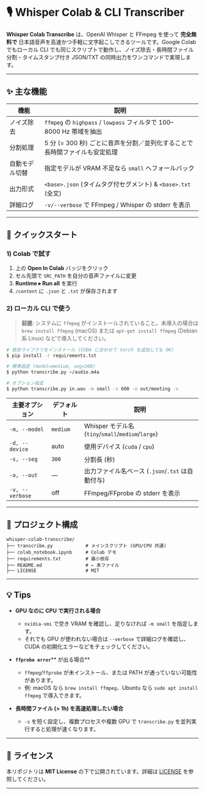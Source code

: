 # 🎙️ Whisper Colab & CLI Transcriber

**Whisper Colab Transcribe** は、OpenAI Whisper と FFmpeg を使って **完全無料で** 日本語音声を高速かつ手軽に文字起こしできるツールです。Google Colab でもローカル CLI でも同じスクリプトで動作し、ノイズ除去・長時間ファイル分割・タイムスタンプ付き JSON/TXT の同時出力をワンコマンドで実現します。

---

## ✨ 主な機能

| 機能      | 説明                                                        |
| ------- | --------------------------------------------------------- |
| ノイズ除去   | `ffmpeg` の `highpass` / `lowpass` フィルタで 100–8000 Hz 帯域を抽出 |
| 分割処理    | 5 分 (= 300 秒) ごとに音声を分割／並列化することで長時間ファイルも安定処理               |
| 自動モデル切替 | 指定モデルが VRAM 不足なら `small` へフォールバック                         |
| 出力形式    | `<base>.json` (タイムタグ付セグメント) & `<base>.txt` (全文)           |
| 詳細ログ    | `-v/--verbose` で FFmpeg / Whisper の stderr を表示            |

---

## 🚀 クイックスタート

### 1) Colab で試す

1. 上の **Open In Colab** バッジをクリック
2. セル先頭で `SRC_PATH` を自分の音声ファイルに変更
3. **Runtime ▸ Run all** を実行
4. `/content` に `.json` と `.txt` が保存されます

### 2) ローカル CLI で使う

> **前提**: システムに `ffmpeg` がインストールされていること。未導入の場合は `brew install ffmpeg` (macOS) または `apt-get install ffmpeg` (Debian 系 Linux) などで導入してください。

```bash
# 依存ライブラリをインストール (CUDA に合わせて torch を追加しても OK)
$ pip install -r requirements.txt

# 標準設定 (model=medium, seg=300)
$ python transcribe.py ~/audio.m4a

# オプション指定
$ python transcribe.py in.wav -m small -s 600 -o out/meeting -v
```

| 主要オプション         | デフォルト    | 説明                                             |
| --------------- | -------- | ---------------------------------------------- |
| `-m, --model`   | `medium` | Whisper モデル名 (`tiny`/`small`/`medium`/`large`) |
| `-d, --device`  | auto     | 使用デバイス (`cuda` / `cpu`)                        |
| `-s, --seg`     | `300`    | 分割長 (秒)                                        |
| `-o, --out`     | ―        | 出力ファイル名ベース (`.json`/`.txt` は自動付与)              |
| `-v, --verbose` | off      | FFmpeg/FFprobe の stderr を表示                    |

---

## 📂 プロジェクト構成

```text
whisper-colab-transcribe/
├── transcribe.py            # メインスクリプト (GPU/CPU 共通)
├── colab_notebook.ipynb     # Colab デモ
├── requirements.txt         # 最小依存
├── README.md                # ← 本ファイル
├── LICENSE                  # MIT
```

---

## 💡 Tips

* **GPU なのに CPU で実行される場合**

  * `nvidia-smi` で空き VRAM を確認し、足りなければ `-m small` を指定します。
  * それでも GPU が使われない場合は `--verbose` で詳細ログを確認し、CUDA の初期化エラーなどをチェックしてください。

* **`ffprobe error`**\*\* が出る場合\*\*

  * `ffmpeg`/`ffprobe` が未インストール、または PATH が通っていない可能性があります。
  * 例: macOS なら `brew install ffmpeg`、Ubuntu なら `sudo apt install ffmpeg` で導入できます。

* **長時間ファイル (> 1h) を高速処理したい場合**

  * `-s` を短く設定し、複数プロセスや複数 GPU で `transcribe.py` を並列実行すると処理が速くなります。

---

## 📝 ライセンス

本リポジトリは **MIT License** の下で公開されています。詳細は [LICENSE](LICENSE) を参照してください。

---
